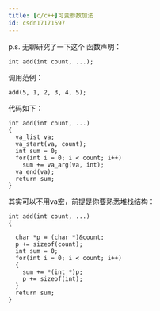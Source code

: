```yaml
---
title: [c/c++]可变参数加法
id: csdn17171597
---
```


p.s. 无聊研究了一下这个
函数声明：

```
int add(int count, ...);
```

调用范例：

```
add(5, 1, 2, 3, 4, 5);
```

代码如下：

```
int add(int count, ...)
{
  va_list va;
  va_start(va, count);
  int sum = 0;
  for(int i = 0; i < count; i++)
    sum += va_arg(va, int);
  va_end(va);
  return sum;
}
```

其实可以不用va宏，前提是你要熟悉堆栈结构：

```
int add(int count, ...)
{

  char *p = (char *)&count;
  p += sizeof(count);
  int sum = 0;
  for(int i = 0; i < count; i++)
  {
    sum += *(int *)p;
    p += sizeof(int);
  }
  return sum;
}
```